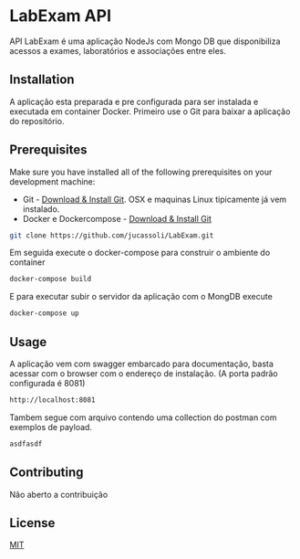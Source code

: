 # LabExam API

API LabExam é uma aplicação NodeJs com Mongo DB que disponibiliza acessos a exames, laboratórios e associações entre eles.

## Installation

A aplicação esta preparada e pre configurada para ser instalada e executada em container Docker. Primeiro use o Git para baixar a aplicação do repositório.

## Prerequisites
Make sure you have installed all of the following prerequisites on your development machine:
* Git - [Download & Install Git](https://git-scm.com/downloads). OSX e maquinas Linux tipicamente já vem instalado.
* Docker e Dockercompose - [Download & Install Git](https://docs.docker.com/get-docker)

```bash
git clone https://github.com/jucassoli/LabExam.git
```
Em seguida execute o docker-compose para construir o ambiente do container
```bash
docker-compose build
```
E para executar subir o servidor da aplicação com o MongDB execute
```bash
docker-compose up
```


## Usage
A aplicação vem com swagger embarcado para documentação, basta acessar com o browser com o endereço de instalação. (A porta padrão configurada é 8081)

```bash
http://localhost:8081
```
Tambem segue com arquivo contendo uma collection do postman com exemplos de payload.
```bash
asdfasdf
```

## Contributing
Não aberto a contribuição

## License
[MIT](https://choosealicense.com/licenses/mit/)